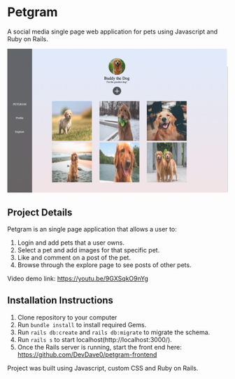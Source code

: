 # Petgram
A social media single page web application for pets using Javascript and Ruby on Rails. 

![Petgram](https://github.com/DevDave0/petgram-frontend/blob/master/Screen%20Shot%202020-08-29%20at%208.10.12%20PM.png)

## Project Details 

Petgram is an single page application that allows a user to:
1. Login and add pets that a user owns.
2. Select a pet and add images for that specific pet. 
3. Like and comment on a post of the pet. 
4. Browse through the explore page to see posts of other pets.

Video demo link: https://youtu.be/9GXSqkO9nYg


## Installation Instructions 

1. Clone repository to your computer 
2. Run `bundle install` to install required Gems. 
3. Run `rails db:create` and `rails db:migrate` to migrate the schema.
4. Run `rails s` to start localhost(http://localhost:3000/).
5. Once the Rails server is running, start the front end here: https://github.com/DevDave0/petgram-frontend


Project was built using Javascript, custom CSS and Ruby on Rails. 